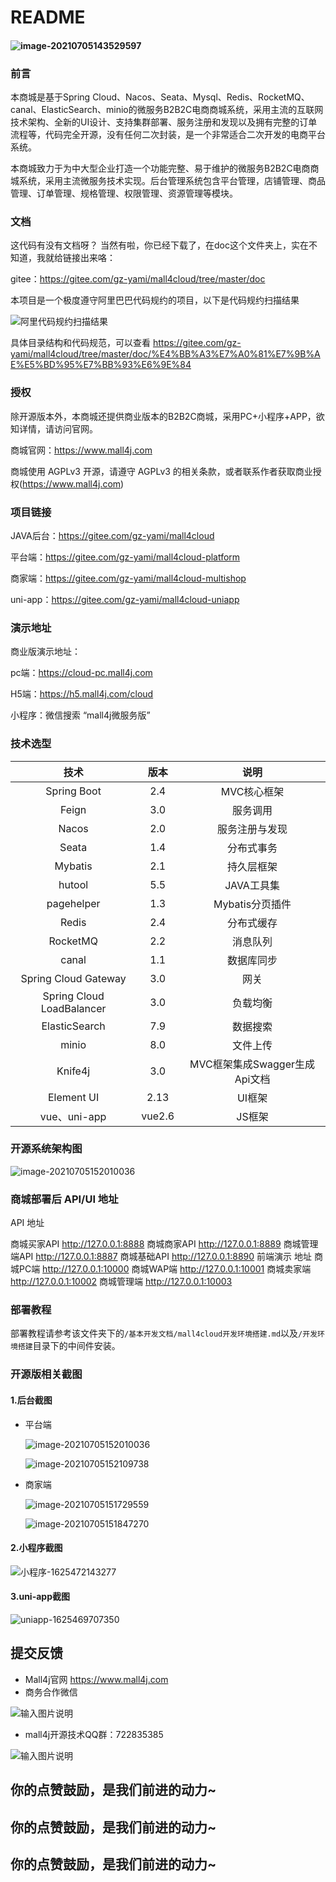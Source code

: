 # README

#### ![image-20210705143529597](doc/img/readme/image-20210705143529597.png)

### 前言

本商城是基于Spring Cloud、Nacos、Seata、Mysql、Redis、RocketMQ、canal、ElasticSearch、minio的微服务B2B2C电商商城系统，采用主流的互联网技术架构、全新的UI设计、支持集群部署、服务注册和发现以及拥有完整的订单流程等，代码完全开源，没有任何二次封装，是一个非常适合二次开发的电商平台系统。

本商城致力于为中大型企业打造一个功能完整、易于维护的微服务B2B2C电商商城系统，采用主流微服务技术实现。后台管理系统包含平台管理，店铺管理、商品管理、订单管理、规格管理、权限管理、资源管理等模块。

### 文档

这代码有没有文档呀？ 当然有啦，你已经下载了，在doc这个文件夹上，实在不知道，我就给链接出来咯：

gitee：https://gitee.com/gz-yami/mall4cloud/tree/master/doc

本项目是一个极度遵守阿里巴巴代码规约的项目，以下是代码规约扫描结果


![阿里代码规约扫描结果](doc/img/阿里代码规约扫描结果.png)

具体目录结构和代码规范，可以查看 https://gitee.com/gz-yami/mall4cloud/tree/master/doc/%E4%BB%A3%E7%A0%81%E7%9B%AE%E5%BD%95%E7%BB%93%E6%9E%84

### 授权

除开源版本外，本商城还提供商业版本的B2B2C商城，采用PC+小程序+APP，欲知详情，请访问官网。

商城官网：https://www.mall4j.com

商城使用 AGPLv3 开源，请遵守 AGPLv3 的相关条款，或者联系作者获取商业授权(https://www.mall4j.com)

### 项目链接

JAVA后台：https://gitee.com/gz-yami/mall4cloud

平台端：https://gitee.com/gz-yami/mall4cloud-platform

商家端：https://gitee.com/gz-yami/mall4cloud-multishop

uni-app：https://gitee.com/gz-yami/mall4cloud-uniapp

### 演示地址

商业版演示地址：

pc端：https://cloud-pc.mall4j.com

H5端：https://h5.mall4j.com/cloud

小程序：微信搜索 “mall4j微服务版”



### 技术选型

| 技术        | 版本  | 说明        |
| :-----------: | :-----: | :-----------: |
| Spring Boot | 2.4 | MVC核心框架 |
|        Feign         | 3.0 | 服务调用 |
| Nacos | 2.0 | 服务注册与发现 |
| Seata | 1.4 | 分布式事务 |
| Mybatis | 2.1 | 持久层框架 |
| hutool | 5.5 | JAVA工具集 |
| pagehelper | 1.3 | Mybatis分页插件 |
| Redis | 2.4 | 分布式缓存 |
| RocketMQ | 2.2 | 消息队列 |
| canal | 1.1 | 数据库同步 |
| Spring Cloud Gateway | 3.0 | 网关 |
| Spring Cloud LoadBalancer | 3.0 | 负载均衡 |
| ElasticSearch | 7.9 | 数据搜索 |
| minio | 8.0 | 文件上传 |
| Knife4j | 3.0 | MVC框架集成Swagger生成Api文档 |
| Element UI | 2.13 | UI框架 |
| vue、uni-app | vue2.6 | JS框架 |

### 开源系统架构图

![image-20210705152010036](doc/img/readme/image-20210705152010036.png)


### 商城部署后 API/UI 地址
API	地址


商城买家API	http://127.0.0.1:8888
商城商家API	http://127.0.0.1:8889
商城管理端API	http://127.0.0.1:8887
商城基础API	http://127.0.0.1:8890
前端演示	地址
商城PC端	http://127.0.0.1:10000
商城WAP端	http://127.0.0.1:10001
商城卖家端	http://127.0.0.1:10002
商城管理端	http://127.0.0.1:10003

### 部署教程

部署教程请参考该文件夹下的`/基本开发文档/mall4cloud开发环境搭建.md`以及`/开发环境搭建`目录下的中间件安装。

### 开源版相关截图

#### 1.后台截图

- 平台端

  ![image-20210705152010036](doc/img/readme/image-20210705152010036.png)

  ![image-20210705152109738](doc/img/readme/image-20210705152109738.png)

- 商家端

  ![image-20210705151729559](doc/img/readme/image-20210705151729559.png)

  ![image-20210705151847270](doc/img/readme/image-20210705151847270.png)

#### 2.小程序截图

![小程序-1625472143277](doc/img/readme/小程序-1625472143277.png)

#### 3.uni-app截图

![uniapp-1625469707350](doc/img/readme/uniapp-1625469707350.png)

### 

## 提交反馈
- Mall4j官网 https://www.mall4j.com
- 商务合作微信

![输入图片说明](https://images.gitee.com/uploads/images/2021/0703/131508_13858876_5094767.jpeg "法宝微信2.jpg")


- mall4j开源技术QQ群：722835385

![输入图片说明](https://images.gitee.com/uploads/images/2021/0703/110919_835cf484_5094767.jpeg "mall4j群.jpg")

## 你的点赞鼓励，是我们前进的动力~
## 你的点赞鼓励，是我们前进的动力~
## 你的点赞鼓励，是我们前进的动力~
